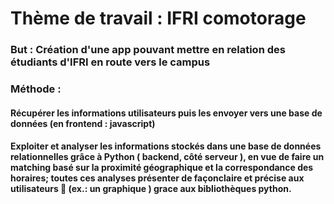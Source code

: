# Thème de travail : IFRI comotorage

### But : Création d'une app pouvant mettre en relation des étudiants d'IFRI en route vers le campus

### Méthode :
#### **Récupérer** les informations utilisateurs puis les **envoyer** vers une base de données (en frontend : javascript)
#### **Exploiter et analyser** les informations stockés dans une base de données relationnelles grâce à Python ( backend, côté serveur ), en vue de faire un matching basé sur la proximité géographique et la correspondance des horaires; toutes ces analyses présenter de façonclaire et précise aux utilisateurs 👥 (ex.: un graphique ) grace aux bibliothèques python.
#### 
